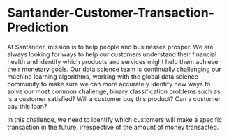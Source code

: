 # Santander-Customer-Transaction-Prediction
At Santander, mission is to help people and businesses prosper. We are always looking
for ways to help our customers understand their financial health and identify which
products and services might help them achieve their monetary goals.
Our data science team is continually challenging our machine learning algorithms,
working with the global data science community to make sure we can more accurately
identify new ways to solve our most common challenge, binary classification problems
such as: is a customer satisfied? Will a customer buy this product? Can a customer pay
this loan?

In this challenge, we need to identify which customers will make a specific transaction in
the future, irrespective of the amount of money transacted.
